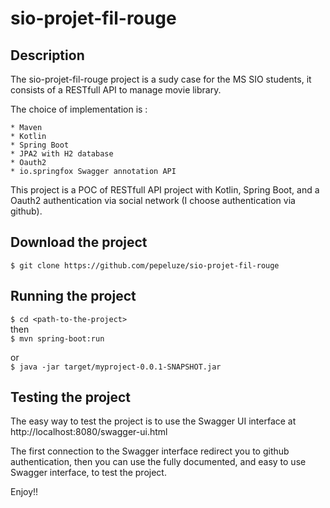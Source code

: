 # sio-projet-fil-rouge

## Description
The sio-projet-fil-rouge project is a sudy case for the MS SIO students, it consists of a RESTfull API to manage movie library.

The choice of implementation is :

    * Maven
    * Kotlin
    * Spring Boot
    * JPA2 with H2 database
    * Oauth2
    * io.springfox Swagger annotation API

This project is a POC of RESTfull API project with Kotlin, Spring Boot, and a Oauth2 authentication via social network
(I choose authentication via github).

## Download the project
`$ git clone https://github.com/pepeluze/sio-projet-fil-rouge`

## Running the project

`$ cd <path-to-the-project>`  
then  
`$ mvn spring-boot:run`

or  
`$ java -jar target/myproject-0.0.1-SNAPSHOT.jar`

## Testing the project
The easy way to test the project is to use the Swagger UI interface at http://localhost:8080/swagger-ui.html

The first connection to the Swagger interface redirect you to github authentication, then you can use the fully
documented, and easy to use Swagger interface, to test the project.

Enjoy!!




